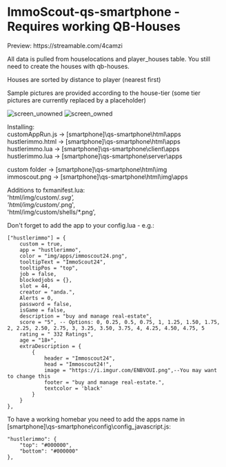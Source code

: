 # ImmoScout-qs-smartphone - <b>Requires working QB-Houses</b>

<p>Preview: https://streamable.com/4camzi</p>

<p>All data is pulled from houselocations and player_houses table. You still need to create the houses with qb-houses.</p>
<p>Houses are sorted by distance to player (nearest first)</p>
<p>Sample pictures are provided according to the house-tier (some tier pictures are currently replaced by a placeholder)</p>

![screen_unowned](https://user-images.githubusercontent.com/28263145/205501994-8f5e4f26-21d7-43b8-9c5d-e196b8154c23.png)
![screen_owned](https://user-images.githubusercontent.com/28263145/205501995-c905c14e-2c72-4e7e-82f3-8b1f85e3a957.png)

Installing:<br>
customAppRun.js   ->  [smartphone]\qs-smartphone\html\apps<br>
hustlerimmo.html  ->  [smartphone]\qs-smartphone\html\apps<br>
hustlerimmo.lua   ->  [smartphone]\qs-smartphone\client\apps<br>
hustlerimmo.lua   ->  [smartphone]\qs-smartphone\server\apps<br>

custom folder     ->  [smartphone]\qs-smartphone\html\img<br>
immoscout.png     ->  [smartphone]\qs-smartphone\html\img\apps<br>

Additions to fxmanifest.lua:<br>
    'html/img/custom/*.svg',<br>
    'html/img/custom/*.png',<br>
    'html/img/custom/shells/*.png',<br>

Don't forget to add the app to your config.lua - e.g.:

    ["hustlerimmo"] = {
        custom = true,
        app = "hustlerimmo",
        color = "img/apps/immoscout24.png",
        tooltipText = "ImmoScout24",
        tooltipPos = "top",
        job = false,
        blockedjobs = {},
        slot = 44,
        creator = "anda.",
        Alerts = 0,
        password = false,
        isGame = false,
        description = "buy and manage real-estate",
        score = "5", -- Options: 0, 0.25, 0.5, 0.75, 1, 1.25, 1.50, 1.75, 2, 2.25, 2.50, 2.75, 3, 3.25, 3.50, 3.75, 4, 4.25, 4.50, 4.75, 5
        rating = " 332 Ratings",
        age = "18+",
        extraDescription = {
            {
                header = "Immoscout24",
                head = "Immoscout24!",
                image = "https://i.imgur.com/ENBVOUI.png",--You may want to change this
                footer = "buy and manage real-estate.",
                textcolor = 'black'
            }
        }
    },

To have a working homebar  you need to add the apps name in [smartphone]\qs-smartphone\config\config_javascript.js:

    "hustlerimmo": {
        "top": "#000000",
        "bottom": "#000000"
    },

